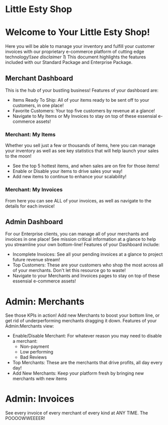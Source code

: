 # Little Esty Shop

# Welcome to Your Little Esty Shop!

Here you will be able to manage your inventory and fulfill your customer invoices with our proprietary e-commerce platform of cutting edge technology!(*see disclaimer 1*) This document highlights the features included with our Standard Package and Enterprise Package.

## Merchant Dashboard

This is the hub of your bustling business! Features of your dashboard are:
- Items Ready To Ship:  All of your items ready to be sent off to your customers, in one place!
- Favorite Customers: Your top five customers by revenue at a glance!
- Navigate to My Items or My Invoices to stay on top of these essensial e-commerce assets!

### Merchant: My Items
Whether you sell just a few or thousands of items, here you can manage your inventory as well as
see key statistics that will help launch your sales to the moon!
- See the top 5 hottest items, and when sales are on fire for those items!
- Enable or Disable your items to drive sales your way!
- Add new items to continue to enhance your scalability!

### Merchant: My Invoices
From here you can see ALL of your invoices, as well as navigate to the details for each invoice!

## Admin Dashboard
For our Enterprise clients, you can manage all of your merchants and invoices in one place! See mission critical information at a glance to help you streamline your own bottom-line! Features of your Dashboard include:
- Incomplete Invoices: See all your pending invoices at a glance to project future revenue stream!
- Top Customers: These are your customers who shop the most across all of your merchants. Don't let this resource go to waste!
- Navigate to your Merchants and Invoices pages to stay on top of these essensial e-commerce assets!

# Admin: Merchants
See those KPIs in action!  Add new Merchants to boost your bottom line, or get rid of underperforming merchants dragging it down.  Features of your Admin:Merchants view:
* Enable/Disable Merchant: For whatever reason you may need to disable a merchant:
  * Non-payment
  * Low performing
  * Bad Reviews
* Top Merchants: These are the merchants that drive profits, all day every day!
* Add New Merchants: Keep your platform fresh by bringing new merchants with new items

# Admin: Invoices
See every invoice of every merchant of every kind at ANY TIME.  The POOOOWWEEEER!
